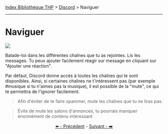 [Index Bibliothèque THP](https://github.com/TheHackingProject/bibliotheque-THP/wiki) > [Discord](https://github.com/TheHackingProject/bibliotheque-THP/wiki/sommaire_discord) > Naviguer

___

# Naviguer

![](https://i.imgur.com/yXLqXzZ.png)

Balade-toi dans les différentes chaînes que tu as rejointes. Lis les messages. Tu peux ajouter facilement réagir sur message en cliquant sur "Ajouter une réaction".

Par défaut, Discord donne accès à toutes les chaînes qui te sont disponibles. Ainsi, si certaines chaînes ne t'intéressent pas (par exemple #musique si tu n'aimes pas la musique), il est possible de la "mute", ce qui te permettra de l'ignorer facilement.

>Afin d'éviter de te faire spammer, mute les chaînes que tu ne liras pas.

>Évite de mute les salons d'annonces, tu pourrais manquer énormément de contenu intéressant


<div align="center">

[⬅️ - Précédent](https://github.com/TheHackingProject/bibliotheque-THP/wiki/chaines_vocales) - [Suivant - ➡️](https://github.com/TheHackingProject/bibliotheque-THP/wiki/presente-toi)

</div>
